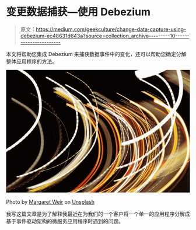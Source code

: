 # 变更数据捕获—使用 Debezium

> 原文：<https://medium.com/geekculture/change-data-capture-using-debezium-ec48631d643a?source=collection_archive---------10----------------------->

本文将帮助您集成 Debezium 来捕获数据事件中的变化，还可以帮助您确定分解整体应用程序的方法。

![](img/d53ed75d3a86c421c7daf5281e16284d.png)

Photo by [Margaret Weir](https://unsplash.com/@margotd1?utm_source=medium&utm_medium=referral) on [Unsplash](https://unsplash.com?utm_source=medium&utm_medium=referral)

我写这篇文章是为了解释我最近在为我们的一个客户将一个单一的应用程序分解成基于事件驱动架构的微服务应用程序时遇到的问题。